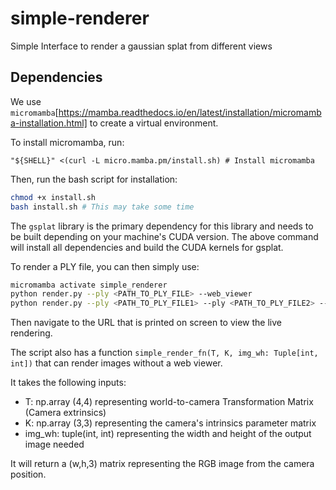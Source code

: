# simple-renderer
Simple Interface to render a gaussian splat from different views

## Dependencies
We use `micromamba`[https://mamba.readthedocs.io/en/latest/installation/micromamba-installation.html] to create a virtual environment.

To install micromamba, run:
```
"${SHELL}" <(curl -L micro.mamba.pm/install.sh) # Install micromamba
```

Then, run the bash script for installation:

```bash
chmod +x install.sh
bash install.sh # This may take some time
```

The `gsplat` library is the primary dependency for this library and needs to be built depending on your machine's CUDA version. The above command will install all dependencies and build the CUDA kernels for gsplat. 

To render a PLY file, you can then simply use:

```bash
micromamba activate simple_renderer
python render.py --ply <PATH_TO_PLY_FILE> --web_viewer
python render.py --ply <PATH_TO_PLY_FILE1> --ply <PATH_TO_PLY_FILE2> --web_viewer # Render a scene with multiple PLY files
```

Then navigate to the URL that is printed on screen to view the live rendering.

The script also has a function `simple_render_fn(T, K, img_wh: Tuple[int, int])` that can render images without a web viewer.

It takes the following inputs:
- T: np.array (4,4) representing world-to-camera Transformation Matrix (Camera extrinsics)
- K: np.array (3,3) representing the camera's intrinsics parameter matrix
- img_wh: tuple(int, int) representing the width and height of the output image needed

It will return a (w,h,3) matrix representing the RGB image from the camera position.